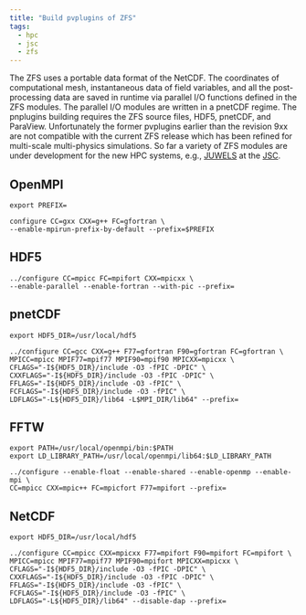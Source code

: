 ```yaml
---
title: "Build pvplugins of ZFS"
tags:
  - hpc
  - jsc
  - zfs
---
```


The ZFS uses a portable data format of the NetCDF. The coordinates of computational mesh,
instantaneous data of field variables, and all the post-processing data are saved in runtime via parallel
I/O functions defined in the ZFS modules. The parallel I/O modules are written in a pnetCDF regime.
The pnplugins building requires the ZFS source files, HDF5, pnetCDF, and ParaView.
Unfortunately the former pvplugins earlier than the revision 9xx are not compatible with the current
ZFS release which has been refined for multi-scale multi-physics simulations.
So far a variety of ZFS modules are under development for the new HPC systems,
e.g., [JUWELS][juwelslink] at the [JSC][jsc-link].


[jsc-link]: http://www.fz-juelich.de/ias/jsc/EN/Home/home_node.html "J&uuml;lich Supercomputing Centre"
[juwelslink]: https://www.fz-juelich.de/ias/jsc/EN/Expertise/Supercomputers/JUWELS/JUWELS_node.html "J&uuml;lich Wizard for European Leadership Science"

## OpenMPI

```shell
export PREFIX=

configure CC=gxx CXX=g++ FC=gfortran \
--enable-mpirun-prefix-by-default --prefix=$PREFIX
```
 
## HDF5

```shell
../configure CC=mpicc FC=mpifort CXX=mpicxx \
--enable-parallel --enable-fortran --with-pic --prefix=
```


## pnetCDF

```shell
export HDF5_DIR=/usr/local/hdf5

../configure CC=gcc CXX=g++ F77=gfortran F90=gfortran FC=gfortran \
MPICC=mpicc MPIF77=mpif77 MPIF90=mpif90 MPICXX=mpicxx \
CFLAGS="-I${HDF5_DIR}/include -O3 -fPIC -DPIC" \
CXXFLAGS="-I${HDF5_DIR}/include -O3 -fPIC -DPIC" \
FFLAGS="-I${HDF5_DIR}/include -O3 -fPIC" \
FCFLAGS="-I${HDF5_DIR}/include -O3 -fPIC" \
LDFLAGS="-L${HDF5_DIR}/lib64 -L$MPI_DIR/lib64" --prefix=
```

## FFTW

```shell
export PATH=/usr/local/openmpi/bin:$PATH
export LD_LIBRARY_PATH=/usr/local/openmpi/lib64:$LD_LIBRARY_PATH

../configure --enable-float --enable-shared --enable-openmp --enable-mpi \
CC=mpicc CXX=mpic++ FC=mpicfort F77=mpifort --prefix=
```

## NetCDF

```shell
export HDF5_DIR=/usr/local/hdf5

../configure CC=mpicc CXX=mpicxx F77=mpifort F90=mpifort FC=mpifort \
MPICC=mpicc MPIF77=mpif77 MPIF90=mpifort MPICXX=mpicxx \
CFLAGS="-I${HDF5_DIR}/include -O3 -fPIC -DPIC" \
CXXFLAGS="-I${HDF5_DIR}/include -O3 -fPIC -DPIC" \
FFLAGS="-I${HDF5_DIR}/include -O3 -fPIC" \
FCFLAGS="-I${HDF5_DIR}/include -O3 -fPIC" \
LDFLAGS="-L${HDF5_DIR}/lib64" --disable-dap --prefix=
```
